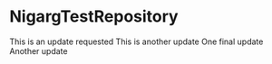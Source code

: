 # NigargTestRepository

This is an update requested
This is another update
One final update
Another update
